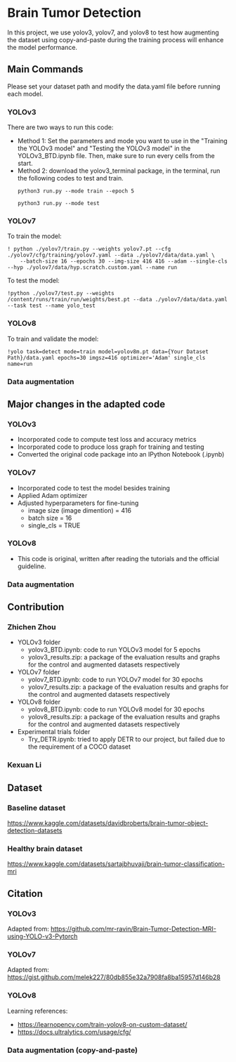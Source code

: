 # Brain Tumor Detection

In this project, we use yolov3, yolov7, and yolov8 to test how augmenting the dataset using copy-and-paste during the training process will enhance the model performance.

## Main Commands
Please set your dataset path and modify the data.yaml file before running each model.

### YOLOv3
There are two ways to run this code:
- Method 1: Set the parameters and mode you want to use in the "Training the YOLOv3 model" and "Testing the YOLOv3 model" in the YOLOv3_BTD.ipynb file. Then, make sure to run every cells from the start.
- Method 2: download the yolov3_terminal package, in the terminal, run the following codes to test and train.
  ```
  python3 run.py --mode train --epoch 5
  ```
  ```
  python3 run.py --mode test
  ```

### YOLOv7
To train the model:
```
! python ./yolov7/train.py --weights yolov7.pt --cfg ./yolov7/cfg/training/yolov7.yaml --data ./yolov7/data/data.yaml \
    --batch-size 16 --epochs 30 --img-size 416 416 --adam --single-cls --hyp ./yolov7/data/hyp.scratch.custom.yaml --name run
```
To test the model:
```
!python ./yolov7/test.py --weights /content/runs/train/run/weights/best.pt --data ./yolov7/data/data.yaml --task test --name yolo_test
```

### YOLOv8
To train and validate the model:
```
!yolo task=detect mode=train model=yolov8m.pt data={Your Dataset Path}/data.yaml epochs=30 imgsz=416 optimizer='Adam' single_cls name=run
```

### Data augmentation

## Major changes in the adapted code

### YOLOv3
- Incorporated code to compute test loss and accuracy metrics
- Incorporated code to produce loss graph for training and testing
- Converted the original code package into an IPython Notebook (.ipynb)

### YOLOv7
- Incorporated code to test the model besides training
- Applied Adam optimizer
- Adjusted hyperparameters for fine-tuning
  - image size (image dimention) = 416
  - batch size = 16
  - single_cls = TRUE

### YOLOv8
- This code is original, written after reading the tutorials and the official guideline.

### Data augmentation

## Contribution
### Zhichen Zhou
- YOLOv3 folder
  - yolov3_BTD.ipynb: code to run YOLOv3 model for 5 epochs
  - yolov3_results.zip: a package of the evaluation results and graphs for the control and augmented datasets respectively
- YOLOv7 folder
  - yolov7_BTD.ipynb: code to run YOLOv7 model for 30 epochs
  - yolov7_results.zip: a package of the evaluation results and graphs for the control and augmented datasets respectively
- YOLOv8 folder
  - yolov8_BTD.ipynb: code to run YOLOv8 model for 30 epochs
  - yolov8_results.zip: a package of the evaluation results and graphs for the control and augmented datasets respectively
- Experimental trials folder
  - Try_DETR.ipynb: tried to apply DETR to our project, but failed due to the requirement of a COCO dataset

### Kexuan Li

## Dataset
### Baseline dataset
https://www.kaggle.com/datasets/davidbroberts/brain-tumor-object-detection-datasets

### Healthy brain dataset
https://www.kaggle.com/datasets/sartajbhuvaji/brain-tumor-classification-mri

## Citation
### YOLOv3
Adapted from: https://github.com/mr-ravin/Brain-Tumor-Detection-MRI-using-YOLO-v3-Pytorch

### YOLOv7
Adapted from: https://gist.github.com/melek227/80db855e32a7908fa8ba15957d146b28

### YOLOv8
Learning references: 
- https://learnopencv.com/train-yolov8-on-custom-dataset/
- https://docs.ultralytics.com/usage/cfg/

### Data augmentation (copy-and-paste)



